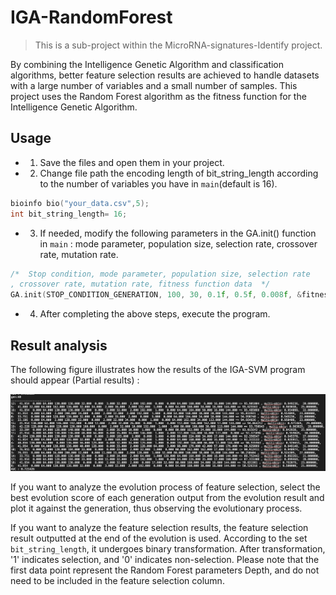 # IGA-RandomForest
> This is a sub-project within the MicroRNA-signatures-Identify project.

By combining the Intelligence Genetic Algorithm and classification algorithms, better feature selection results are achieved to handle datasets with a large 
number of variables and a small number of samples. This project uses the Random Forest algorithm as the fitness function for the Intelligence Genetic Algorithm.
## Usage
* 1. Save the files and open them in your project.
* 2. Change file path the encoding length of bit_string_length according to the number of variables you have in `main`(default is 16).
```cpp
bioinfo bio("your_data.csv",5);
int bit_string_length= 16;
```
* 3. If needed, modify the following parameters in the GA.init() function in `main` : mode parameter, population size, selection rate, crossover rate, mutation rate.
```cpp
/*  Stop condition, mode parameter, population size, selection rate
, crossover rate, mutation rate, fitness function data  */
GA.init(STOP_CONDITION_GENERATION, 100, 30, 0.1f, 0.5f, 0.008f, &fitnessfunction_data);
```
* 4. After completing the above steps, execute the program.

## Result analysis
The following figure illustrates how the results of the IGA-SVM program should appear (Partial results) :

![image](https://github.com/007d83QQ/IGA-RandomForest/blob/main/github/IGA-result.png)

If you want to analyze the evolution process of feature selection, select the best evolution score of each generation output from the evolution result 
and plot it against the generation, thus observing the evolutionary process.

If you want to analyze the feature selection results, the feature selection result outputted at the end of the evolution is used. 
According to the set `bit_string_length`, it undergoes binary transformation. After transformation, '1' indicates selection, and '0' indicates non-selection.
Please note that the first data point represent the Random Forest parameters Depth, and do not need to be included in the feature selection column.
